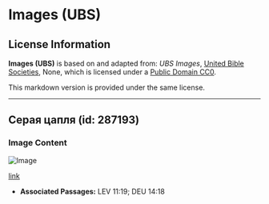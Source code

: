 # Images (UBS)

## License Information

**Images (UBS)** is based on and adapted from: _UBS Images_, [United Bible Societies](https://unitedbiblesocieties.org/), None, which is licensed under a [Public Domain CC0](https://creativecommons.org/public-domain/cc0/).

This markdown version is provided under the same license.



--------------------------------

## Серая цапля (id: 287193)

### Image Content

![Image](https://cdn.aquifer.bible/aquifer-content/resources/Media/WEB-0276_grey_heron.jpg)

[link](https://cdn.aquifer.bible/aquifer-content/resources/Media/WEB-0276_grey_heron.jpg)

* **Associated Passages:** LEV 11:19; DEU 14:18

